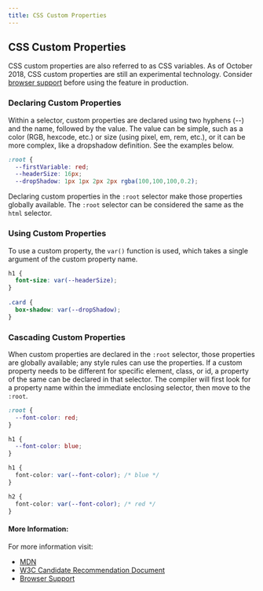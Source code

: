 ```yaml
---
title: CSS Custom Properties
---
```

## CSS Custom Properties

CSS custom properties are also referred to as CSS variables. As of October 2018, CSS custom properties are still an experimental technology. Consider [browser support](https://developer.mozilla.org/en-US/docs/Web/CSS/--*#Browser_compatibility) before using the feature in production. 

### Declaring Custom Properties
Within a selector, custom properties are declared using two hyphens (--) and the name, followed by the value. The value can be simple, such as a color (RGB, hexcode, etc.) or size (using pixel, em, rem, etc.), or it can be more complex, like a dropshadow definition. See the examples below.
```css
:root {
  --firstVariable: red;
  --headerSize: 16px;
  --dropShadow: 1px 1px 2px 2px rgba(100,100,100,0.2);
```

Declaring custom properties in the `:root` selector make those properties globally available. The `:root` selector can be considered the same as the `html` selector.

### Using Custom Properties
To use a custom property, the `var()` function is used, which takes a single argument of the custom property name.
```css 
h1 {
  font-size: var(--headerSize);
}
 
.card {
  box-shadow: var(--dropShadow);
}
```

### Cascading Custom Properties
When custom properties are declared in the `:root` selector, those properties are globally available; any style rules can use the properties. If a custom property needs to be different for specific element, class, or id, a property of the same can be declared in that selector. The compiler will first look for a property name within the immediate enclosing selector, then move to the `:root`. 

```css
:root {
  --font-color: red;
}

h1 {
  --font-color: blue;
}

h1 {
  font-color: var(--font-color); /* blue */
}

h2 {
  font-color: var(--font-color); /* red */
}
```

#### More Information:
For more information visit: 
- [MDN](https://developer.mozilla.org/en-US/docs/Web/CSS/--*)
- [W3C Candidate Recommendation Document](https://www.w3.org/TR/css-variables/)
- [Browser Support](https://caniuse.com/#feat=css-variables)

